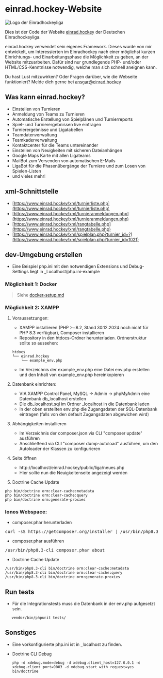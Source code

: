 # einrad.hockey-Website
![Logo der Einradhockeyliga](https://einrad.hockey/bilder/logo_lang_small.png)

Dies ist der Code der Website [einrad.hockey](https://einrad.hockey) der Deutschen Einradhockeyliga.

einrad.hockey verwendet sein eigenes Framework. Dieses wurde von mir entwickelt, um Interessierten im Einradhockey 
nach einer möglichst kurzen Einrichtungs- und Einarbeitungsphase die Möglichkeit zu geben, an der Website mitzuarbeiten. 
Dafür sind nur grundlegende PHP- und/oder HTML/CSS-Kenntnisse notwendig, welche man sich schnell aneignen kann.

Du hast Lust mitzuwirken? Oder Fragen darüber, wie die Webseite funktioniert? Melde dich gerne bei ansgar@einrad.hockey

## Was kann einrad.hockey?

* Einstellen von Turnieren 
* Anmeldung von Teams zu Turnieren
* Automatische Erstellung von Spielplänen und Turnierreports
* Spiel- und Turnierergebnissen live eintragen
* Turnierergebnisse und Ligatabellen
* Teamdatenverwaltung
* Teamkaderverwaltung
* Kontaktcenter für die Teams untereinander
* Einstellen von Neuigkeiten mit sicheren Dateianhängen
* Google Maps Karte mit allen Ligateams
* MailBot zum Versenden von automatischen E-Mails
* LigaBot für die Phasenübergänge der Turniere und zum Losen von Spielen-Listen
* und vieles mehr!

## xml-Schnittstelle

* [https://www.einrad.hockey/xml/turnierliste.php](https://www.einrad.hockey/xml/turnierliste.php)
* [https://www.einrad.hockey/xml/turnieranmeldungen.php](https://www.einrad.hockey/xml/turnieranmeldungen.php)
* [https://www.einrad.hockey/xml/rangtabelle.php](https://www.einrad.hockey/xml/rangtabelle.php)
* [https://www.einrad.hockey/xml/spielplan.php?turnier_id=?](https://www.einrad.hockey/xml/spielplan.php?turnier_id=1021)

## dev-Umgebung erstellen
* Eine Beispiel php.ini mit den notwendigen Extensions und Debug-Settings liegt in _Localhost/php.ini-example

### Möglichkeit 1: Docker
> Siehe [docker-setup.md](docker-setup.md)

### Möglichkeit 2: XAMPP
1. Voraussetzungen:
   * XAMPP installieren (PHP >=8.2, Stand 30.12.2024 noch nicht für PHP 8.3 verfügbar), Composer installieren
   * Repository in den htdocs-Ordner herunterladen. Ordnerstruktur sollte so aussehen: 
    ```
    htdocs
    └── einrad.hockey
        └── example_env.php
    ```
   * Im Verzeichnis der example_env.php eine Datei env.php erstellen und den Inhalt von example_env.php hereinkopieren

2. Datenbank einrichten:
   * VIA XAMPP Control Panel, MySQL -> Admin -> phpMyAdmin eine Datenbank db_localhost erstellen
   * Die db_localhost.sql im Ordner _localhost in die Datenbank laden
   * In der oben erstellten env.php die Zugangsdaten der SQL-Datenbank eintragen (falls von den default Zugangsdaten abgewichen wird)

3. Abhängigkeiten installieren
   * Im Verzeichnis der composer.json via CLI "composer update" ausführen
   * Anschließend via CLI "composer dump-autoload" ausführen, um den Autoloader der Klassen zu konfigurieren

4. Seite öffnen
   * http://localhost/einrad.hockey/public/liga/neues.php
   * Hier sollte nun die Neuigkeitenseite angezeigt werden

5. Doctrine Cache Update
```shell
php bin/doctrine orm:clear-cache:metadata
php bin/doctrine orm:clear-cache:query
php bin/doctrine orm:generate-proxies
```

### Ionos Webspace:
* composer.phar herunterladen
<pre>
curl -sS https://getcomposer.org/installer | /usr/bin/php8.3-cli
</pre>

* composer.phar ausführen
<pre>
/usr/bin/php8.3-cli composer.phar about
</pre>

* Doctrine Cache Update
```shell
/usr/bin/php8.3-cli bin/doctrine orm:clear-cache:metadata
/usr/bin/php8.3-cli bin/doctrine orm:clear-cache:query
/usr/bin/php8.3-cli bin/doctrine orm:generate-proxies
```

## Run tests
* Für die Integrationstests muss die Datenbank in der env.php aufgesetzt sein.

```shell
   vendor/bin/phpunit tests/
```

## Sonstiges
* Eine vorkonfigurierte php.ini ist in _localhost zu finden.

* Doctrine CLI Debug
   ```
   php -d xdebug.mode=debug -d xdebug.client_host=127.0.0.1 -d xdebug.client_port=9003 -d xdebug.start_with_request=yes bin/doctrine
   ```